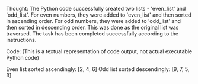  Thought: The Python code successfully created two lists - 'even_list' and 'odd_list'. For even numbers, they were added to 'even_list' and then sorted in ascending order. For odd numbers, they were added to 'odd_list' and then sorted in descending order. This was done as the original list was traversed. The task has been completed successfully according to the instructions.

   Code: (This is a textual representation of code output, not actual executable Python code)

   Even list sorted ascendingly: [2, 4, 6]
   Odd list sorted descendingly: [9, 7, 5, 3]